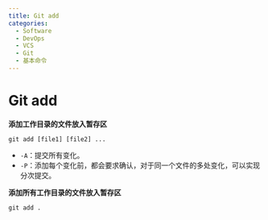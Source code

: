 ```yaml
---
title: Git add
categories:
  - Software
  - DevOps
  - VCS
  - Git
  - 基本命令
---
```

# Git add

**添加工作目录的文件放入暂存区**

```shell
git add [file1] [file2] ...
```

- `-A`：提交所有变化。
- `-P`：添加每个变化前，都会要求确认，对于同一个文件的多处变化，可以实现分次提交。

**添加所有工作目录的文件放入暂存区**

```shell
git add .
```